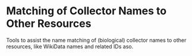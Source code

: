 # Matching of Collector Names to Other Resources

Tools to assist the name matching of (biological) collector names to other resources, like WikiData names and related IDs aso.
